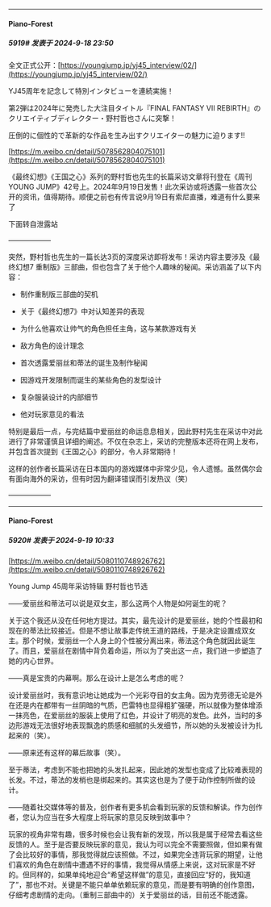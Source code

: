 ﻿
*****

####  Piano-Forest  
##### 5919#       发表于 2024-9-18 23:50

全文正式公开：[https://youngjump.jp/yj45_interview/02/](https://youngjump.jp/yj45_interview/02/)

YJ45周年を記念して特別インタビューを連続実施！　

第2弾は2024年に発売した大注目タイトル『FINAL FANTASY VII REBIRTH』のクリエイティブディレクター・野村哲也さんに突撃！　

圧倒的に個性的で革新的な作品を生み出すクリエイターの魅力に迫ります!!

[https://m.weibo.cn/detail/5078562804075101](https://m.weibo.cn/detail/5078562804075101)

《最终幻想》《王国之心》系列的野村哲也先生的长篇采访文章将刊登在《周刊YOUNG JUMP》42号上。2024年9月19日发售！此次采访或将透露一些首次公开的资讯，值得期待。顺便之前也有传言说9月19日有索尼直播，难道有什么要来了

下面转自泄露站

——————

突然，野村哲也先生的一篇长达3页的深度采访即将发布！采访内容主要涉及《最终幻想7 重制版》三部曲，但也包含了关于他个人趣味的秘闻。采访涵盖了以下内容：

- 制作重制版三部曲的契机

- 关于《最终幻想7》中对认知差异的表现

- 为什么他喜欢让帅气的角色担任主角，这与某款游戏有关

- 敌方角色的设计理念

- 首次透露爱丽丝和蒂法的诞生及制作秘闻

- 因游戏开发限制而诞生的某些角色的发型设计

- 复杂服装设计的内部细节

- 他对玩家意见的看法

特别是最后一点，与完结篇中爱丽丝的命运息息相关，因此野村先生在采访中对此进行了非常谨慎且详细的阐述。不仅在杂志上，采访的完整版本还将在网上发布，并包含首次提到《王国之心》的部分，令人非常期待！

这样的创作者长篇采访在日本国内的游戏媒体中非常少见，令人遗憾。虽然偶尔会有面向海外的采访，但有时因为翻译错误而引发热议（笑）

——————


*****

####  Piano-Forest  
##### 5920#       发表于 2024-9-19 10:33

[https://m.weibo.cn/detail/5080110748926762](https://m.weibo.cn/detail/5080110748926762)

Young Jump 45周年采访特辑 野村哲也节选

——爱丽丝和蒂法可以说是双女主，那么这两个人物是如何诞生的呢？

关于这个我还从没在任何地方提过。其实，最先设计的是爱丽丝，她的个性最初和现在的蒂法比较接近。但是不想让故事走传统王道的路线，于是决定设置成双女主。那个时候，爱丽丝一个人身上的个性被分离出来，蒂法这个角色就因此诞生了。而且，爱丽丝在剧情中背负着命运，所以为了突出这一点，我们进一步塑造了她的内心世界。

——真是宝贵的内幕啊。那么在设计上是怎么考虑的呢？

设计爱丽丝时，我有意识地让她成为一个光彩夺目的女主角。因为克劳德无论是外在还是内在都带有一丝阴暗的气质，巴雷特也显得粗犷强硬，所以就像为整体增添一抹亮色，在爱丽丝的服装上使用了红色，并设计了明亮的发色。此外，当时的多边形游戏无法很好地表现飘逸的质感和细腻的头发细节，所以她的头发被设计为扎起来的（笑）。

——原来还有这样的幕后故事（笑）。

至于蒂法，考虑到不能也把她的头发扎起来，因此她的发型也变成了比较难表现的长发。不过，蒂法的发梢也是绑起来的。其实这也是为了便于动作控制所做的设计。

——随着社交媒体等的普及，创作者有更多机会看到玩家的反馈和解读。作为创作者，您认为应当在多大程度上将玩家的意见反映到故事中？

玩家的视角非常有趣，很多时候也会让我有新的发现，所以我是属于经常去看这些反馈的人。至于是否要反映玩家的意见，我认为可以完全不需要照做，但如果有做了会比较好的事情，那我觉得就应该照做。不过，如果完全违背玩家的期望，让他们喜欢的角色在剧情中遭遇不好的事情，我觉得从情感上来说，这对玩家是不好的。但同样的，如果单纯地迎合“希望这样做”的意见，直接回应“好的，我知道了”，那也不对。关键是不能只单单依赖玩家的意见，而是要有明确的创作意图，仔细考虑剧情的走向。（重制三部曲中的）关于爱丽丝的话，目前还不能透露。

